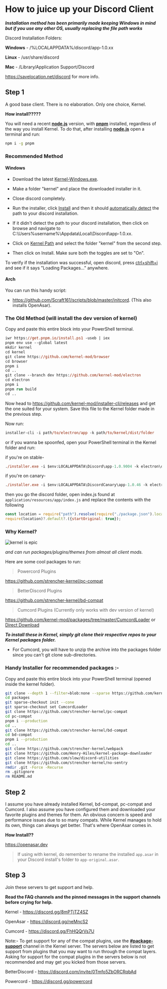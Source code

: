 # How to juice up your Discord Client

**_Installation method has been primarily made keeping Windows in mind but if you use any other OS, usually replacing the file path works_**

Discord Installation Folders:

**Windows** - /%LOCALAPPDATA%/discord/app-1.0.xx

**Linux** - /usr/share/discord

**Mac** - /Library/Application Support/Discord

<https://savelocation.net/discord> for more info.

## Step 1

A good base client. There is no elaboration. Only one choice, Kernel.

**How install?????**

You will need a recent [**node.js**](https://nodejs.org/) version, with [**pnpm**](https://pnpm.io) installed, regardless of the way you install Kernel.
To do that, after installing [**node.js**](https://nodejs.org/) open a terminal and run:

```sh
npm i -g pnpm
```

### Recommended Method

#### Windows

- Download the latest [Kernel-Windows.exe](https://github.com/kernel-mod/installer-gui/releases/latest).

- Make a folder "kernel" and place the downloaded installer in it.

- Close discord completely.

- Run the installer, click [Install](https://i.imgur.com/SJjbt0P.png) and then it should [automatically detect](https://i.imgur.com/hOQFuSu.png) the path to your discord installation.

- If it didn't detect the path to your discord installation, then click on browse and navigate to C:\Users\%username%\Appdata\Local\Discord\app-1.0.xx.

- Click on [Kernel Path](https://i.imgur.com/zH6bBgf.png) and select the folder "kernel" from the second step.

- Then click on Install. Make sure both the toggles are set to "On".

To verify if the installation was successful, open discord, press [ctrl+shift+i](https://pastebin.com/6yyJgwGS) and see if it says "Loading Packages..." anywhere.

#### Arch

You can run this handy script:

- <https://github.com/Scraft161/scripts/blob/master/initcord>. (This also installs OpenAsar).

### The Old Method (will install the dev version of kernel)

Copy and paste this entire block into your PowerShell terminal.

```ps
iwr https://get.pnpm.io/install.ps1 -useb | iex
pnpm env use --global latest
mkdir kernel
cd kernel
git clone https://github.com/kernel-mod/browser
cd browser
pnpm i
cd ..
git clone --branch dev https://github.com/kernel-mod/electron
cd electron
pnpm i
pnpm run build
cd ..

```

Now head to <https://github.com/kernel-mod/installer-cli/releases> and get the one suited for your system.
Save this file to the Kernel folder made in the previous step.

Now run:

```ps
installer-cli -i path/to/electron/app -k path/to/kernel/dist/folder
```

or if you wanna be spoonfed, open your PowerShell terminal in the Kernel folder and run:

if you're on stable-

```ps
./installer.exe -i $env:LOCALAPPDATA\Discord\app-1.0.9004 -k electron\dist
```

if you're on canary-

```ps
./installer.exe -i $env:LOCALAPPDATA\DiscordCanary\app-1.0.46 -k electron\dist
```

then you go the discord folder, open index.js found at `application/resources/app/index.js` and replace the contents with the following

```js
const location = require("path").resolve(require("./package.json").location, "kernel.asar");
require(location)?.default?.({startOriginal: true});
```

### Why Kernel?

![kernel is epic](https://i.imgur.com/fNvoMXc.png)

_and can run packages/plugins/themes from almost all client mods._

Here are some cool packages to run:

> Powercord Plugins

<https://github.com/strencher-kernel/pc-compat>

> BetterDiscord Plugins

<https://github.com/strencher-kernel/bd-compat>

> Cumcord Plugins (Currently only works with dev version of kernel)

<https://github.com/kernel-mod/packages/tree/master/CumcordLoader> or [Direct Download](https://download-directory.github.io/?url=https%3A%2F%2Fgithub.com%2Fkernel-mod%2Fpackages%2Ftree%2Fmaster%2FCumcordLoader)

**_To install these in Kernel, simply git clone their respective repos to your Kernel packages folder._**

- For Cumcord, you will have to unzip the archive into the packages folder since you can't git clone sub-directories.

### Handy Installer for recommended packages :-

Copy and paste this entire block into your PowerShell terminal (opened inside the kernel folder).

```sh
git clone --depth 1 --filter=blob:none --sparse https://github.com/kernel-mod/packages
cd packages
git sparse-checkout init --cone
git sparse-checkout set CumcordLoader
git clone https://github.com/strencher-kernel/pc-compat
cd pc-compat
pnpm i --production
cd ..
git clone https://github.com/strencher-kernel/bd-compat
cd bd-compat
pnpm i --production
cd ..
git clone https://github.com/strencher-kernel/webpack
git clone https://github.com/Henry-Hiles/kernel-package-downloader
git clone https://github.com/slow/discord-utilities
git clone https://github.com/strencher-kernel/no-sentry
rmdir .git -Force -Recurse
rm .gitignore
rm README.md

```

## Step 2

I assume you have already installed Kernel, bd-compat, pc-compat and Cumcord. I also assume you have configured them and downloaded your favorite plugins and themes for them. An obvious concern is speed and performance issues due to so many compats. While Kernel manages to hold its own, things can always get better. That's where OpenAsar comes in.

**How Install??**

<https://openasar.dev>

> If using with kernel, do remember to rename the installed `app.asar` in your Discord install's folder to `app-original.asar`.

## Step 3

Join these servers to get support and help.

**Read the FAQ channels and the pinned messages in the support channels before crying for help.**

Kernel - <https://discord.gg/8mPTjTZ4SZ>

OpenAsar - <https://discord.gg/neMncS2>

Cumcord - <https://discord.gg/FhHQQrVs7U>

Note:-
To get support for any of the compat plugins, use the [**#package-support**](https://discord.com/channels/891039687785996328/891053581136982056) channel in the Kernel server.
The servers below are listed to get support from plugins that you may want to run through the compat layers.
Asking for support for the compat plugins in the servers below is not recommended and may get you kicked from those servers.

BetterDiscord - <https://discord.com/invite/0Tmfo5ZbORCRqbAd>

Powercord - <https://discord.gg/powercord>
